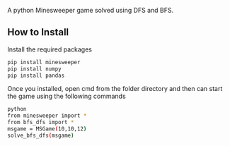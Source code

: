
A python Minesweeper game solved using DFS and BFS.


## How to Install

Install the required packages

```bash
pip install minesweeper
pip install numpy
pip install pandas
```

Once you installed, open cmd from the folder directory 
and then can start the game using the following commands

```bash
python
from minesweeper import *
from bfs_dfs import *
msgame = MSGame(10,10,12)
solve_bfs_dfs(msgame)

```


